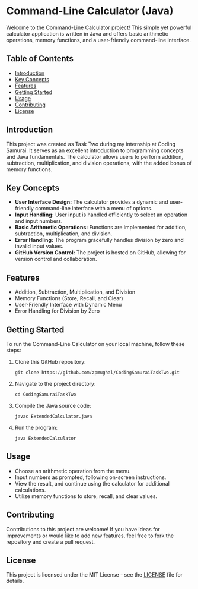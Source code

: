 # Command-Line Calculator (Java)

Welcome to the Command-Line Calculator project! This simple yet powerful calculator application is written in Java and offers basic arithmetic operations, memory functions, and a user-friendly command-line interface.

## Table of Contents
- [Introduction](#introduction)
- [Key Concepts](#key-concepts)
- [Features](#features)
- [Getting Started](#getting-started)
- [Usage](#usage)
- [Contributing](#contributing)
- [License](#license)

## Introduction

This project was created as Task Two during my internship at Coding Samurai. It serves as an excellent introduction to programming concepts and Java fundamentals. The calculator allows users to perform addition, subtraction, multiplication, and division operations, with the added bonus of memory functions. 

## Key Concepts

- **User Interface Design:** The calculator provides a dynamic and user-friendly command-line interface with a menu of options.
- **Input Handling:** User input is handled efficiently to select an operation and input numbers.
- **Basic Arithmetic Operations:** Functions are implemented for addition, subtraction, multiplication, and division.
- **Error Handling:** The program gracefully handles division by zero and invalid input values.
- **GitHub Version Control:** The project is hosted on GitHub, allowing for version control and collaboration.

## Features

- Addition, Subtraction, Multiplication, and Division
- Memory Functions (Store, Recall, and Clear)
- User-Friendly Interface with Dynamic Menu
- Error Handling for Division by Zero

## Getting Started

To run the Command-Line Calculator on your local machine, follow these steps:

1. Clone this GitHub repository:
   ```
   git clone https://github.com/zpmughal/CodingSamuraiTaskTwo.git
   ```

2. Navigate to the project directory:
   ```
   cd CodingSamuraiTaskTwo
   ```

3. Compile the Java source code:
   ```
   javac ExtendedCalculator.java
   ```

4. Run the program:
   ```
   java ExtendedCalculator
   ```

## Usage

- Choose an arithmetic operation from the menu.
- Input numbers as prompted, following on-screen instructions.
- View the result, and continue using the calculator for additional calculations.
- Utilize memory functions to store, recall, and clear values.

## Contributing

Contributions to this project are welcome! If you have ideas for improvements or would like to add new features, feel free to fork the repository and create a pull request.

## License

This project is licensed under the MIT License - see the [LICENSE](LICENSE) file for details.
